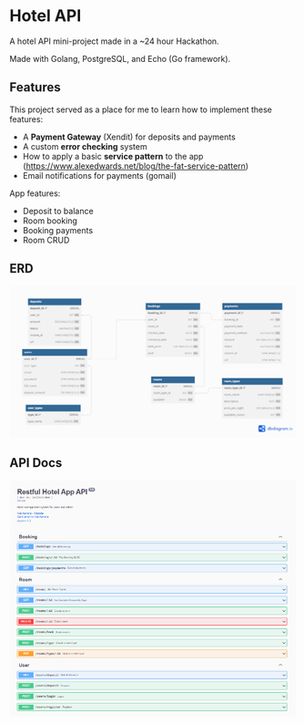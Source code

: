 # Hotel API
A hotel API mini-project made in a ~24 hour Hackathon.

Made with Golang, PostgreSQL, and Echo (Go framework).

## Features
This project served as a place for me to learn how to implement these features:
- A **Payment Gateway** (Xendit) for deposits and payments
- A custom **error checking** system
- How to apply a basic **service pattern** to the app (https://www.alexedwards.net/blog/the-fat-service-pattern)
- Email notifications for payments (gomail)

App features:
- Deposit to balance
- Room booking
- Booking payments
- Room CRUD

## ERD
<img src="erd.png">

## API Docs
<img src="openAPI.png">
